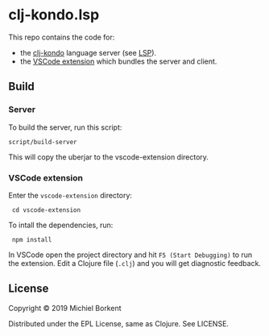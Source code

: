 # clj-kondo.lsp

This repo contains the code for:

- the [clj-kondo](https://github.com/borkdude/clj-kondo) language server (see [LSP](https://microsoft.github.io/language-server-protocol/)).
- the [VSCode extension](https://marketplace.visualstudio.com/items?itemName=borkdude.clj-kondo) which bundles the server and client.

## Build

### Server

To build the server, run this script:

    script/build-server

This will copy the uberjar to the vscode-extension directory.

### VSCode extension

Enter the `vscode-extension` directory:

     cd vscode-extension

To intall the dependencies, run:

     npm install

In VSCode open the project directory and hit `F5 (Start Debugging)` to run the
extension. Edit a Clojure file (`.clj`) and you will get diagnostic feedback.

## License

Copyright © 2019 Michiel Borkent

Distributed under the EPL License, same as Clojure. See LICENSE.
